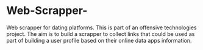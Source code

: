 # Web-Scrapper-
Web scrapper for dating platforms. This is part of an offensive technologies project. The aim is to build a scrapper to collect links that could be used as part of building a user profile based on their online data apps information. 
